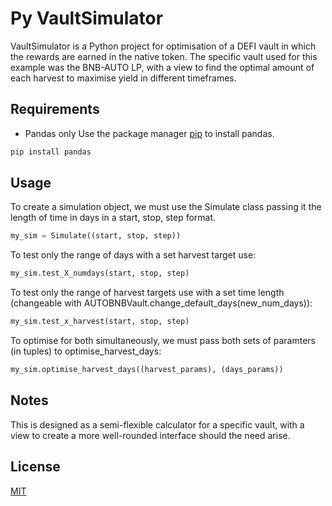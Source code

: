 # Py VaultSimulator

VaultSimulator is a Python project for optimisation of a DEFI vault in which the rewards are earned in the native token. 
The specific vault used for this example was the BNB-AUTO LP, with a view to find the optimal amount of each harvest to maximise yield in different timeframes.

## Requirements

- Pandas only
Use the package manager [pip](https://pip.pypa.io/en/stable/) to install pandas.

```bash
pip install pandas
```

## Usage

To create a simulation object, we must use the Simulate class passing it the length of time in days in a start, stop, step format. 

```python
my_sim = Simulate((start, stop, step))
```

To test only the range of days with a set harvest target use:
```python
my_sim.test_X_numdays(start, stop, step)
```

To test only the range of harvest targets use with a set time length (changeable with AUTOBNBVault.change_default_days(new_num_days)):
```python
my_sim.test_x_harvest(start, stop, step)
```

To optimise for both simultaneously, we must pass both sets of paramters (in tuples) to optimise_harvest_days:
```python
my_sim.optimise_harvest_days((harvest_params), (days_params))
```

## Notes
This is designed as a semi-flexible calculator for a specific vault, with a view to create a more well-rounded interface should the need arise.

## License
[MIT](https://choosealicense.com/licenses/mit/)
